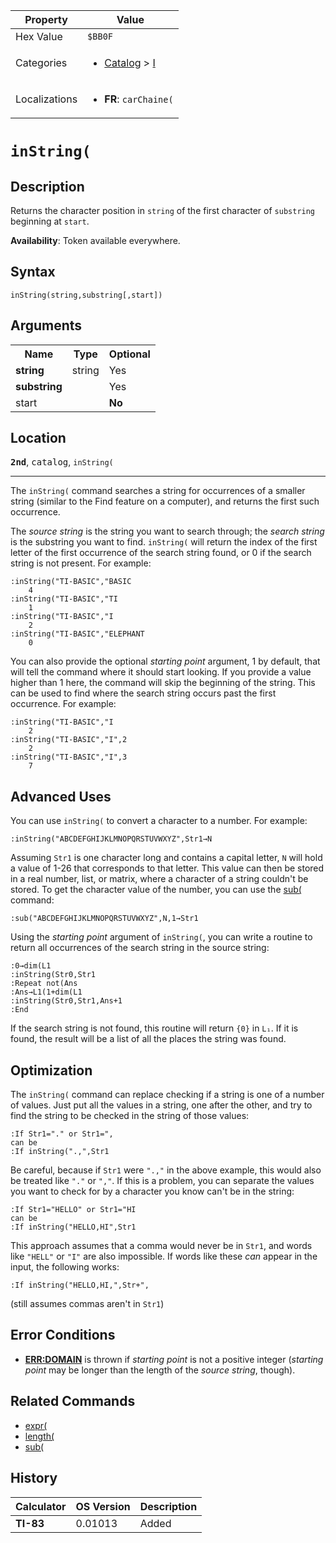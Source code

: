 | Property      | Value |
|---------------|-------|
| Hex Value     | `$BB0F`|
| Categories    | <ul><li>[Catalog](<../categories/Catalog.md>) > [I](<../categories/Catalog.md#I>)</li></ul> |
| Localizations | <ul><li><b>FR</b>: `carChaine(`</li></ul> |

# `inString(`

## Description
Returns the character position in `string` of the first character of `substring `beginning at `start`.


<b>Availability</b>: Token available everywhere.

## Syntax
`inString(string,substring[,start])`

## Arguments
<table>
<tr><th>Name</th><th>Type</th><th>Optional</th></tr>

<tr><td><b>string</b></td><td>string</td><td>Yes</td></tr>

<tr><td><b>substring</b></td><td></td><td>Yes</td></tr>

<tr><td>start</td><td></td><td><b>No</b></td></tr>

</table>

## Location
<tt><kbd><b>2nd</b></kbd></tt>, <kbd>catalog</kbd>, `inString(`
<hr>

The `inString(` command searches a string for occurrences of a smaller string (similar to the Find feature on a computer), and returns the first such occurrence.

The _source string_ is the string you want to search through; the _search string_ is the substring you want to find. `inString(` will return the index of the first letter of the first occurrence of the search string found, or 0 if the search string is not present. For example:

```ti-basic
:inString("TI-BASIC","BASIC
    4
:inString("TI-BASIC","TI
    1
:inString("TI-BASIC","I
    2
:inString("TI-BASIC","ELEPHANT
    0
```

You can also provide the optional _starting point_ argument, 1 by default, that will tell the command where it should start looking. If you provide a value higher than 1 here, the command will skip the beginning of the string. This can be used to find where the search string occurs past the first occurrence. For example:

```ti-basic
:inString("TI-BASIC","I
    2
:inString("TI-BASIC","I",2
    2
:inString("TI-BASIC","I",3
    7
```

## Advanced Uses

You can use `inString(` to convert a character to a number. For example:

```ti-basic
:inString("ABCDEFGHIJKLMNOPQRSTUVWXYZ",Str1→N
```

  
Assuming `Str1` is one character long and contains a capital letter, `N` will hold a value of 1-26 that corresponds to that letter. This value can then be stored in a real number, list, or matrix, where a character of a string couldn't be stored. To get the character value of the number, you can use the [sub(](/sub) command:

```ti-basic
:sub("ABCDEFGHIJKLMNOPQRSTUVWXYZ",N,1→Str1
```

Using the _starting point_ argument of `inString(`, you can write a routine to return all occurrences of the search string in the source string:

```ti-basic
:0→dim(L1
:inString(Str0,Str1
:Repeat not(Ans
:Ans→L1(1+dim(L1
:inString(Str0,Str1,Ans+1
:End
```

  
If the search string is not found, this routine will return `{0}` in `L₁`. If it is found, the result will be a list of all the places the string was found.

## Optimization

The `inString(` command can replace checking if a string is one of a number of values. Just put all the values in a string, one after the other, and try to find the string to be checked in the string of those values:

```ti-basic
:If Str1="." or Str1=",
can be
:If inString(".,",Str1
```

Be careful, because if `Str1` were `".,"` in the above example, this would also be treated like `"."` or `","`. If this is a problem, you can separate the values you want to check for by a character you know can't be in the string:

```ti-basic
:If Str1="HELLO" or Str1="HI
can be
:If inString("HELLO,HI",Str1
```

  
This approach assumes that a comma would never be in `Str1`, and words like `"HELL"` or `"I"` are also impossible. If words like these _can_ appear in the input, the following works:

```ti-basic
:If inString("HELLO,HI,",Str+",
```

  
(still assumes commas aren't in `Str1`)

## Error Conditions

*   **[ERR:DOMAIN](/errors#domain)** is thrown if _starting point_ is not a positive integer (_starting point_ may be longer than the length of the _source string_, though).

## Related Commands

*   [expr(](/expr)
*   [length(](/length)
*   [sub(](/sub)

## History
| Calculator | OS Version | Description |
|------------|------------|-------------|
| <b>TI-83</b> | 0.01013 | Added |


